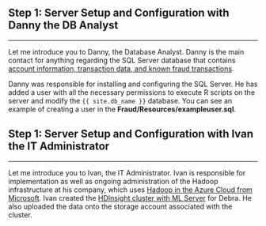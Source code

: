 
<div class="sql">
<h2> Step 1: Server Setup and Configuration with Danny the DB Analyst</h2>
<hr />
<p>
Let me introduce you to  Danny, the Database Analyst. Danny is the main contact for anything regarding the SQL Server database that contains <a href="input_data.html">account information, transaction data, and known fraud transactions</a>.  </p>

<p>Danny was responsible for installing and configuring the SQL Server.  He has added a user with all the necessary permissions to execute R scripts on the server and modify the <code>{{ site.db_name }}</code> database. You can see an example of creating a user in the  <strong>Fraud/Resources/exampleuser.sql</strong>.  </p>
</div>
<div class="hdi">
<h2> Step 1: Server Setup and Configuration with Ivan the IT Administrator</h2>
<hr />

<p>Let me introduce you to Ivan, the IT Administrator. Ivan is responsible for implementation as well as ongoing administration of the Hadoop infrastructure at his company, which uses <a href="https://azure.microsoft.com/en-us/solutions/hadoop/">Hadoop in the Azure Cloud from Microsoft</a>. Ivan created the <a href="https://docs.microsoft.com/en-us/azure/hdinsight/hdinsight-hadoop-r-server-get-started">HDInsight cluster with ML Server</a> for Debra. He also uploaded the data onto the storage account associated with the cluster.</p>

</div>
